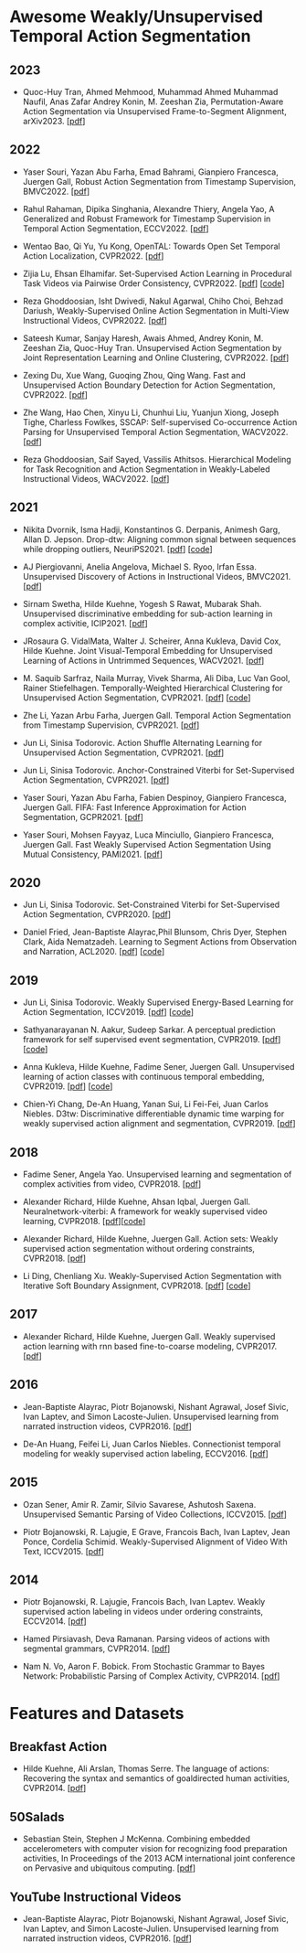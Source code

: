 # Awesome Weakly/Unsupervised Temporal Action Segmentation

## 2023
- Quoc-Huy Tran, Ahmed Mehmood, Muhammad Ahmed Muhammad Naufil, Anas Zafar Andrey Konin, M. Zeeshan Zia, Permutation-Aware Action Segmentation via Unsupervised Frame-to-Segment
Alignment, arXiv2023. 
[[pdf](https://arxiv.org/pdf/2305.19478.pdf)]

## 2022
- Yaser Souri, Yazan Abu Farha, Emad Bahrami, Gianpiero Francesca, Juergen Gall, Robust Action Segmentation from Timestamp Supervision, BMVC2022. 
[[pdf](https://arxiv.org/pdf/2210.06501)]

- Rahul Rahaman, Dipika Singhania, Alexandre Thiery, Angela Yao, A Generalized and Robust Framework for Timestamp Supervision in Temporal Action Segmentation, ECCV2022. 
[[pdf](https://arxiv.org/pdf/2207.10137)]

- Wentao Bao, Qi Yu, Yu Kong, OpenTAL: Towards Open Set Temporal Action Localization, CVPR2022. 
[[pdf](https://openaccess.thecvf.com/content/CVPR2022/papers/Bao_OpenTAL_Towards_Open_Set_Temporal_Action_Localization_CVPR_2022_paper.pdf)]

- Zijia Lu, Ehsan Elhamifar. Set-Supervised Action Learning in Procedural Task Videos
via Pairwise Order Consistency, CVPR2022. 
[[pdf](https://openaccess.thecvf.com/content/CVPR2022/papers/Lu_Set-Supervised_Action_Learning_in_Procedural_Task_Videos_via_Pairwise_Order_CVPR_2022_paper.pdf)]
[[code](https://github.com/ZijiaLewisLu/CVPR22-POC)]

- Reza Ghoddoosian, Isht Dwivedi, Nakul Agarwal, Chiho Choi, Behzad Dariush, Weakly-Supervised Online Action Segmentation in Multi-View
Instructional Videos, CVPR2022. 
[[pdf](https://openaccess.thecvf.com/content/CVPR2022/papers/Ghoddoosian_Weakly-Supervised_Online_Action_Segmentation_in_Multi-View_Instructional_Videos_CVPR_2022_paper.pdf)]

- Sateesh Kumar, Sanjay Haresh, Awais Ahmed, Andrey Konin, M. Zeeshan Zia, Quoc-Huy Tran. Unsupervised Action Segmentation by Joint Representation Learning and
Online Clustering, CVPR2022. 
[[pdf](https://openaccess.thecvf.com/content/CVPR2022/papers/Kumar_Unsupervised_Action_Segmentation_by_Joint_Representation_Learning_and_Online_Clustering_CVPR_2022_paper.pdf)]

- Zexing Du, Xue Wang, Guoqing Zhou, Qing Wang. Fast and Unsupervised Action Boundary Detection for Action Segmentation, CVPR2022. 
[[pdf](https://openaccess.thecvf.com/content/CVPR2022/papers/Du_Fast_and_Unsupervised_Action_Boundary_Detection_for_Action_Segmentation_CVPR_2022_paper.pdf)]

- Zhe Wang, Hao Chen, Xinyu Li, Chunhui Liu, Yuanjun Xiong, Joseph Tighe, Charless Fowlkes, SSCAP: Self-supervised Co-occurrence Action Parsing
for Unsupervised Temporal Action Segmentation, WACV2022. 
[[pdf](https://openaccess.thecvf.com/content/WACV2022/papers/Wang_SSCAP_Self-Supervised_Co-Occurrence_Action_Parsing_for_Unsupervised_Temporal_Action_Segmentation_WACV_2022_paper.pdf)]

- Reza Ghoddoosian, Saif Sayed, Vassilis Athitsos. Hierarchical Modeling for Task Recognition and Action Segmentation in
Weakly-Labeled Instructional Videos, WACV2022. 
[[pdf](https://openaccess.thecvf.com/content/WACV2022/papers/Ghoddoosian_Hierarchical_Modeling_for_Task_Recognition_and_Action_Segmentation_in_Weakly-Labeled_WACV_2022_paper.pdf)]

## 2021
- Nikita Dvornik, Isma Hadji, Konstantinos G. Derpanis, Animesh Garg, Allan D. Jepson. Drop-dtw: Aligning common signal between sequences while dropping outliers, NeuriPS2021. 
[[pdf](https://proceedings.neurips.cc/paper/2021/file/729c68884bd359ade15d5f163166738a-Paper.pdf)]
[[code](https://github.com/SamsungLabs/Drop-DTW)]

- AJ Piergiovanni, Anelia Angelova, Michael S. Ryoo, Irfan Essa. Unsupervised Discovery of Actions in Instructional Videos, BMVC2021. 
[[pdf](https://www.bmvc2021-virtualconference.com/assets/papers/0773.pdf)]

- Sirnam Swetha, Hilde Kuehne, Yogesh S Rawat, Mubarak Shah. Unsupervised discriminative embedding for
sub-action learning in complex activitie, ICIP2021. 
[[pdf](https://arxiv.org/abs/2105.00067)]

- JRosaura G. VidalMata, Walter J. Scheirer, Anna Kukleva, David Cox, Hilde Kuehne. Joint Visual-Temporal Embedding for Unsupervised Learning of Actions in Untrimmed Sequences, WACV2021. 
[[pdf](https://openaccess.thecvf.com/content/WACV2021/papers/VidalMata_Joint_Visual-Temporal_Embedding_for_Unsupervised_Learning_of_Actions_in_Untrimmed_WACV_2021_paper.pdf)]

- M. Saquib Sarfraz, Naila Murray, Vivek Sharma, Ali Diba, Luc Van Gool, Rainer Stiefelhagen. Temporally-Weighted Hierarchical Clustering for Unsupervised Action Segmentation, CVPR2021. 
[[pdf](https://openaccess.thecvf.com/content/CVPR2021/papers/Sarfraz_Temporally-Weighted_Hierarchical_Clustering_for_Unsupervised_Action_Segmentation_CVPR_2021_paper.pdf)]
[[code](https://github.com/ssarfraz/FINCH-Clustering/tree/master/TW-FINCH)]

- Zhe Li, Yazan Arbu Farha, Juergen Gall. Temporal Action Segmentation from Timestamp Supervision, CVPR2021. 
[[pdf](https://openaccess.thecvf.com/content/CVPR2021/papers/Li_Temporal_Action_Segmentation_From_Timestamp_Supervision_CVPR_2021_paper.pdf)]

- Jun Li, Sinisa Todorovic. Action Shuffle Alternating Learning for Unsupervised Action Segmentation, CVPR2021. 
[[pdf](https://openaccess.thecvf.com/content/CVPR2021/papers/Li_Action_Shuffle_Alternating_Learning_for_Unsupervised_Action_Segmentation_CVPR_2021_paper.pdf)]

- Jun Li, Sinisa Todorovic. Anchor-Constrained Viterbi for Set-Supervised Action Segmentation, CVPR2021. 
[[pdf](https://openaccess.thecvf.com/content/CVPR2021/papers/Li_Anchor-Constrained_Viterbi_for_Set-Supervised_Action_Segmentation_CVPR_2021_paper.pdf)]

- Yaser Souri, Yazan Abu Farha, Fabien Despinoy, Gianpiero Francesca, Juergen Gall. FIFA: Fast Inference Approximation for Action Segmentation, GCPR2021. 
[[pdf](https://arxiv.org/pdf/2108.03894.pdf)]

- Yaser Souri, Mohsen Fayyaz, Luca Minciullo, Gianpiero Francesca, Juergen Gall. Fast Weakly Supervised Action Segmentation Using Mutual Consistency, PAMI2021. 
[[pdf](https://arxiv.org/pdf/1904.03116.pdf)]


## 2020
- Jun Li, Sinisa Todorovic. Set-Constrained Viterbi for Set-Supervised Action Segmentation, CVPR2020. 
[[pdf](https://arxiv.org/pdf/2002.11925.pdf)]

- Daniel Fried, Jean-Baptiste Alayrac,Phil Blunsom, Chris Dyer, Stephen Clark, Aida Nematzadeh. Learning to Segment Actions from Observation and Narration, ACL2020. 
[[pdf](https://arxiv.org/pdf/2005.03684.pdf)]
[[code](https://github.com/dpfried/action-segmentation)]

## 2019
- Jun Li, Sinisa Todorovic. Weakly Supervised Energy-Based Learning for Action Segmentation, ICCV2019. 
[[pdf](https://openaccess.thecvf.com/content_ICCV_2019/papers/Li_Weakly_Supervised_Energy-Based_Learning_for_Action_Segmentation_ICCV_2019_paper.pdf)]
[[code](https://github.com/JunLi-Galios/CDFL)]

- Sathyanarayanan N. Aakur, Sudeep Sarkar. A perceptual prediction framework for self supervised event segmentation, CVPR2019. 
[[pdf](https://openaccess.thecvf.com/content_CVPR_2019/papers/Aakur_A_Perceptual_Prediction_Framework_for_Self_Supervised_Event_Segmentation_CVPR_2019_paper.pdf)]
[[code](https://github.com/saakur/EventSegmentation)]

- Anna Kukleva, Hilde Kuehne, Fadime Sener, Juergen Gall. Unsupervised learning of action classes with continuous temporal embedding, CVPR2019. 
[[pdf](https://openaccess.thecvf.com/content_CVPR_2019/papers/Kukleva_Unsupervised_Learning_of_Action_Classes_With_Continuous_Temporal_Embedding_CVPR_2019_paper.pdf)]
[[code](https://github.com/Annusha/unsup_temp_embed)]

- Chien-Yi Chang, De-An Huang, Yanan Sui, Li Fei-Fei, Juan Carlos Niebles. D3tw: Discriminative differentiable dynamic time warping for weakly supervised action alignment and segmentation, CVPR2019. 
[[pdf](https://openaccess.thecvf.com/content_CVPR_2019/papers/Chang_D3TW_Discriminative_Differentiable_Dynamic_Time_Warping_for_Weakly_Supervised_Action_CVPR_2019_paper.pdf)]

## 2018
- Fadime Sener, Angela Yao. Unsupervised learning and segmentation of complex activities from video, CVPR2018. 
[[pdf](https://openaccess.thecvf.com/content_cvpr_2018/papers/Sener_Unsupervised_Learning_and_CVPR_2018_paper.pdf)]

- Alexander Richard, Hilde Kuehne, Ahsan Iqbal, Juergen Gall. Neuralnetwork-viterbi: A framework for weakly supervised video learning, CVPR2018. 
[[pdf](https://openaccess.thecvf.com/content_cvpr_2018/papers/Richard_NeuralNetwork-Viterbi_A_Framework_CVPR_2018_paper.pdf)][[code](https://github.com/alexanderrichard/NeuralNetwork-Viterbi)]

- Alexander Richard, Hilde Kuehne, Juergen Gall. Action sets: Weakly supervised action segmentation without ordering constraints, CVPR2018. 
[[pdf](https://openaccess.thecvf.com/content_cvpr_2018/papers/Richard_Action_Sets_Weakly_CVPR_2018_paper.pdf)]

- Li Ding, Chenliang Xu. Weakly-Supervised Action Segmentation with
Iterative Soft Boundary Assignment, CVPR2018. 
[[pdf](https://openaccess.thecvf.com/content_cvpr_2018/papers/Ding_Weakly-Supervised_Action_Segmentation_CVPR_2018_paper.pdf)]
[[code](https://github.com/ld-ing/TCFPN-ISBA)]

## 2017
- Alexander Richard, Hilde Kuehne, Juergen Gall. Weakly supervised action learning with rnn based fine-to-coarse modeling, CVPR2017. 
[[pdf](https://openaccess.thecvf.com/content_cvpr_2017/papers/Richard_Weakly_Supervised_Action_CVPR_2017_paper.pdf)]

## 2016
- Jean-Baptiste Alayrac, Piotr Bojanowski, Nishant Agrawal, Josef Sivic, Ivan Laptev, and Simon Lacoste-Julien. Unsupervised learning from narrated instruction videos, CVPR2016.
[[pdf](https://www.cv-foundation.org/openaccess/content_cvpr_2016/papers/Alayrac_Unsupervised_Learning_From_CVPR_2016_paper.pdf)]

- De-An Huang, Feifei Li, Juan Carlos Niebles. Connectionist temporal modeling for weakly supervised action labeling, ECCV2016. 
[[pdf](https://www-cs.stanford.edu/people/dahuang/papers/ECCV16-ECTC.pdf)]

## 2015
- Ozan Sener, Amir R. Zamir, Silvio Savarese, Ashutosh Saxena. Unsupervised Semantic Parsing of Video Collections, ICCV2015. 
[[pdf](https://openaccess.thecvf.com/content_iccv_2015/papers/Sener_Unsupervised_Semantic_Parsing_ICCV_2015_paper.pdf)]

- Piotr Bojanowski, R. Lajugie, E Grave, Francois Bach, Ivan Laptev, Jean Ponce, Cordelia Schimid. Weakly-Supervised Alignment of Video With Text, ICCV2015. 
[[pdf](https://www.cv-foundation.org/openaccess/content_iccv_2015/papers/Bojanowski_Weakly-Supervised_Alignment_of_ICCV_2015_paper.pdf)]

## 2014
- Piotr Bojanowski, R. Lajugie, Francois Bach, Ivan Laptev. Weakly supervised action labeling in videos under ordering constraints, ECCV2014. 
[[pdf](https://link.springer.com/content/pdf/10.1007/978-3-319-10602-1_41.pdf)]

- Hamed Pirsiavash, Deva Ramanan. Parsing videos of actions with segmental grammars, CVPR2014. 
[[pdf](https://openaccess.thecvf.com/content_cvpr_2014/papers/Pirsiavash_Parsing_Videos_of_2014_CVPR_paper.pdf)]

- Nam N. Vo, Aaron F. Bobick. From Stochastic Grammar to Bayes Network:
Probabilistic Parsing of Complex Activity, CVPR2014. 
[[pdf](https://openaccess.thecvf.com/content_cvpr_2014/papers/Vo_From_Stochastic_Grammar_2014_CVPR_paper.pdf)]

# Features and Datasets

## Breakfast Action
- Hilde Kuehne, Ali Arslan, Thomas Serre. The language
of actions: Recovering the syntax and semantics of goaldirected human activities, CVPR2014. 
[[pdf](https://www.cv-foundation.org/openaccess/content_cvpr_2014/papers/Kuehne_The_Language_of_2014_CVPR_paper.pdf)]

## 50Salads
- Sebastian Stein, Stephen J McKenna. Combining embedded accelerometers with computer vision for recognizing
food preparation activities, In Proceedings of the 2013 ACM
international joint conference on Pervasive and ubiquitous
computing. 
[[pdf](https://citeseerx.ist.psu.edu/viewdoc/download?doi=10.1.1.371.8684&rep=rep1&type=pdf&ref=https://githubhelp.com)]

## YouTube Instructional Videos
- Jean-Baptiste Alayrac, Piotr Bojanowski, Nishant Agrawal, Josef Sivic, Ivan Laptev, and Simon Lacoste-Julien. Unsupervised learning from narrated instruction videos, CVPR2016.
[[pdf](https://www.cv-foundation.org/openaccess/content_cvpr_2016/papers/Alayrac_Unsupervised_Learning_From_CVPR_2016_paper.pdf)]
